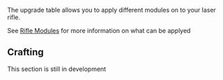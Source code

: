 The upgrade table allows you to apply different modules on to your laser rifle. 

See [Rifle Modules](riflemodules.md) for more information on what can be applyed

## Crafting

This section is still in development